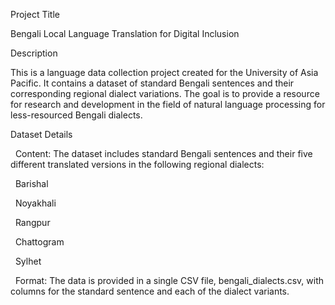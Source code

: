 Project Title



Bengali Local Language Translation for Digital Inclusion



Description



This is a language data collection project created for the University of Asia Pacific. It contains a dataset of standard Bengali sentences and their corresponding regional dialect variations. The goal is to provide a resource for research and development in the field of natural language processing for less-resourced Bengali dialects.



Dataset Details



&nbsp;   Content: The dataset includes standard Bengali sentences and their five different translated versions in the following regional dialects:



&nbsp;       Barishal



&nbsp;       Noyakhali



&nbsp;       Rangpur



&nbsp;       Chattogram



&nbsp;       Sylhet



&nbsp;   Format: The data is provided in a single CSV file, bengali\_dialects.csv, with columns for the standard sentence and each of the dialect variants.


